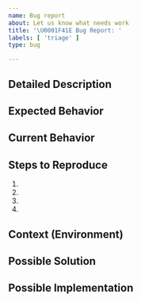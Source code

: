 ```yaml
---
name: Bug report
about: Let us know what needs work
title: '\U0001F41E Bug Report: '
labels: [ 'triage' ]
type: bug

---
```


<!-- If you have a question, please use Discussions instead: https://github.com/orgs/fairpm/discussions -->

<!--- Provide a general summary of the issue in the Title above -->

## Detailed Description
<!--- Provide a detailed description of the change or addition you are proposing -->

## Expected Behavior
<!--- Tell us what should happen -->

## Current Behavior
<!--- Tell us what happens instead of the expected behavior -->

## Steps to Reproduce
<!--- Provide a link to a live example, or an unambiguous set of steps to -->
<!--- reproduce this bug. Include code to reproduce, if relevant -->
1.
2.
3.
4.

## Context (Environment)
<!--- How has this issue affected you? What are you trying to accomplish? -->
<!--- Providing context helps us come up with a solution that is most useful in the real world -->

## Possible Solution
<!--- Not obligatory, but suggest a fix/reason for the bug -->

## Possible Implementation
<!--- Not obligatory, but suggest an idea for implementing addition or change -->
